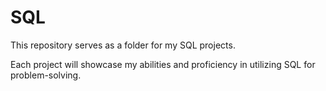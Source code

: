 # SQL

This repository serves as a folder for my SQL projects.

Each project will showcase my abilities and proficiency in utilizing SQL for problem-solving.
